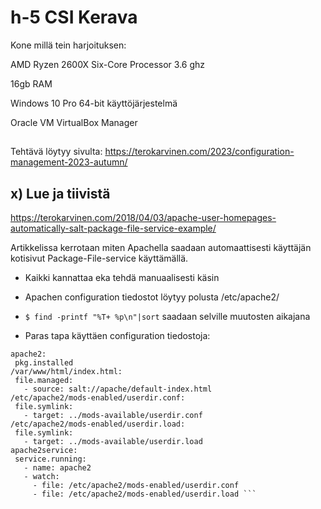 # h-5 CSI Kerava

Kone millä tein harjoituksen:

AMD Ryzen 2600X Six-Core Processor 3.6 ghz  

16gb RAM  

Windows 10 Pro 64-bit käyttöjärjestelmä  

Oracle VM VirtualBox Manager  

##

Tehtävä löytyy sivulta: https://terokarvinen.com/2023/configuration-management-2023-autumn/

## x)  Lue ja tiivistä  

https://terokarvinen.com/2018/04/03/apache-user-homepages-automatically-salt-package-file-service-example/  

Artikkelissa kerrotaan miten Apachella saadaan automaattisesti käyttäjän kotisivut Package-File-service käyttämällä.  

- Kaikki kannattaa eka tehdä manuaalisesti käsin
- Apachen configuration tiedostot löytyy polusta /etc/apache2/
- `$ find -printf "%T+ %p\n"|sort` saadaan selville muutosten aikajana

- Paras tapa käyttäen configuration tiedostoja:

```$ cat /srv/salt/apache/init.sls  
apache2:  
 pkg.installed  
/var/www/html/index.html:  
 file.managed:  
   - source: salt://apache/default-index.html
/etc/apache2/mods-enabled/userdir.conf:
 file.symlink:
   - target: ../mods-available/userdir.conf
/etc/apache2/mods-enabled/userdir.load:
 file.symlink:
   - target: ../mods-available/userdir.load
apache2service:
 service.running:
   - name: apache2
   - watch:
     - file: /etc/apache2/mods-enabled/userdir.conf
     - file: /etc/apache2/mods-enabled/userdir.load ```


